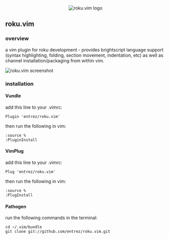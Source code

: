 <div align="center">
    <img src="https://camo.githubusercontent.com/36ce7789e630a9d4f51146d6e1a67c0a7d450e53/68747470733a2f2f3078302e73742f697455482e706e67" alt="roku.vim logo" />
</div>

## roku.vim

### overview

a vim plugin for roku development - provides brightscript language support (syntax highlighting, folding, section movement, indentation, etc) as well as channel installation/packaging from within vim.

![roku.vim screenshot](https://user-images.githubusercontent.com/40038830/63709503-0a9d8d80-c805-11e9-823e-82a8338a8df0.png)

### installation

#### Vundle
add this line to your .vimrc:
```vim
Plugin 'entrez/roku.vim'
```
then run the following in vim:
```vim
:source %
:PluginInstall
```

#### VimPlug
add this line to your .vimrc:
```vim
Plug 'entrez/roku.vim'
```
then run the following in vim:
```vim
:source %
:PlugInstall
```

#### Pathogen
run the following commands in the terminal:
```shell
cd ~/.vim/bundle
git clone git://github.com/entrez/roku.vim.git
```
